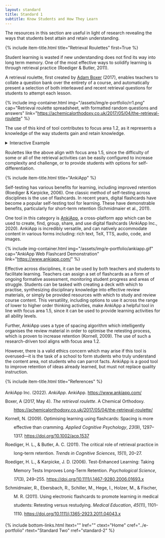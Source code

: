 ```yaml
---
layout: standard
title: Standard 1
subtitle: Know Students and How They Learn
---
```


The resources in this section are useful in light of research revealing the ways that students best attain and retain understanding.

{% include item-title.html title="Retrieval Roulettes" first=True %}

Student learning is wasted if new understanding does not find its way into long term memory. One of the most effective ways to
solidify learning is through retrieval practice (Roediger & Butler, 2011).  

A retrieval roulette, first created by [Adam Boxer](https://achemicalorthodoxy.co.uk/2017/05/04/the-retrieval-roulette/) (2017), enables teachers to collate a question bank over the entirety of a course, and automatically present a selection of both interleaved and recent retrieval questions for students to attempt each lesson. 

{% include img-container.html img="/assets/img/e-portfolio/rr1.png" cap="Retrieval roulette spreadsheet, with formatted random questions and answers" link="https://achemicalorthodoxy.co.uk/2017/05/04/the-retrieval-roulette" %}

The use of this kind of tool contributes to focus area 1.2, as it represents a knowledge of the way students gain and retain knowledge.

<details><summary>Interactive Example</summary>  
{% include frame-container.html src="https://bossmaths.com/rr2/" cap="BossMath Customisable Retrieval Roulette" %}
</details>

Roulettes like the above align with focus area 1.5, since the difficulty of some or all of the retrieval activities can be easily configured to increase complexity and challenge, or to provide students with options for self-differentiation.  

{% include item-title.html title="AnkiApp" %}

Self-testing has various benefits for learning, including improved retention (Roediger & Karpicke, 2006). One classic method of self-testing across disciplines is the use of flashcards. In recent years, digital flashcards have become a popular self-testing tool for learning. These have demonstrable benefits, particularly for short-term retention (Schmidmaier et al., 2011).  

One tool in this category is [AnkiApp](https://www.ankiapp.com/), a cross-platform app which can be used to create, find, group, share, and use digital flashcards (AnkiApp Inc., 2020). AnkiApp is incredibly versatile, and can natively accommodate content in various forms including: rich text, TeX, TTS, audio, code, and images.  

{% include img-container.html img="/assets/img/e-portfolio/ankiapp.gif" cap="AnkiApp Web Flashcard Demonstration" link="https://www.ankiapp.com/" %}

Effective across disciplines, it can be used by both teachers and students to facilitate learning. Teachers can assign a set of flashcards as a form of ongoing formative assessment, monitoring student progress and areas of struggle. Students can be tasked with creating a deck with which to practise, synthesizing disciplinary knowledge into effective review materials, or simply be provided resources with which to study and review course content. This versatility, including options to use it across the range of lower to higher order thinking activities, make AnkiApp a helpful tool in line with focus area 1.5, since it can be used to provide learning activities for all ability levels. 

Further, AnkiApp uses a type of spacing algorithm which intelligently organises the review material in order to optimise the retesting process, which is proven to increase retention (Kornell, 2009). The use of such a research-driven tool aligns with focus area 1.2. 

However, there is a valid ethics concern which may arise if this tool is overused—it is the task of a school to form students who truly understand the content area, not students who can parrot facts. AnkiApp is a good tool to improve retention of ideas already learned, but must not replace quality instruction.


{% include item-title.html title="References" %}
  

<div class="csl-bib-body" style="line-height: 2; margin-left: 2em; text-indent:-2em;">
  <div class="csl-entry">AnkiApp Inc. (2022). <i>AnkiApp</i>. AnkiApp. <a href="https://www.ankiapp.com/">https://www.ankiapp.com/</a></div>
  <span class="Z3988" title="url_ver=Z39.88-2004&amp;ctx_ver=Z39.88-2004&amp;rfr_id=info%3Asid%2Fzotero.org%3A2&amp;rft_val_fmt=info%3Aofi%2Ffmt%3Akev%3Amtx%3Adc&amp;rft.type=webpage&amp;rft.title=AnkiApp&amp;rft.identifier=https%3A%2F%2Fwww.ankiapp.com%2F&amp;rft.au=undefined&amp;rft.date=2022"></span>
    <div class="csl-entry">Boxer, A (2017, May 4). <i>The retrieval roulette</i>. A Chemical Orthodoxy. <a href="https://achemicalorthodoxy.co.uk/2017/05/04/the-retrieval-roulette/">https://achemicalorthodoxy.co.uk/2017/05/04/the-retrieval-roulette/</a></div>
  <div class="csl-entry">Kornell, N. (2009). Optimising learning using flashcards: Spacing is more effective than cramming. <i>Applied Cognitive Psychology</i>, <i>23</i>(9), 1297–1317. <a href="https://doi.org/10.1002/acp.1537">https://doi.org/10.1002/acp.1537</a></div>
  <span class="Z3988" title="url_ver=Z39.88-2004&amp;ctx_ver=Z39.88-2004&amp;rfr_id=info%3Asid%2Fzotero.org%3A2&amp;rft_id=info%3Adoi%2F10.1002%2Facp.1537&amp;rft_val_fmt=info%3Aofi%2Ffmt%3Akev%3Amtx%3Ajournal&amp;rft.genre=article&amp;rft.atitle=Optimising%20learning%20using%20flashcards%3A%20Spacing%20is%20more%20effective%20than%20cramming&amp;rft.jtitle=Applied%20Cognitive%20Psychology&amp;rft.volume=23&amp;rft.issue=9&amp;rft.aufirst=Nate&amp;rft.aulast=Kornell&amp;rft.au=Nate%20Kornell&amp;rft.date=2009&amp;rft.pages=1297-1317&amp;rft.spage=1297&amp;rft.epage=1317&amp;rft.issn=1099-0720&amp;rft.language=en"></span>
  <div class="csl-entry">Roediger, H. L., &amp; Butler, A. C. (2011). The critical role of retrieval practice in long-term retention. <i>Trends in Cognitive Sciences</i>, <i>15</i>(1), 20–27.</div>
  <span class="Z3988" title="url_ver=Z39.88-2004&amp;ctx_ver=Z39.88-2004&amp;rfr_id=info%3Asid%2Fzotero.org%3A2&amp;rft_val_fmt=info%3Aofi%2Ffmt%3Akev%3Amtx%3Ajournal&amp;rft.genre=article&amp;rft.atitle=The%20critical%20role%20of%20retrieval%20practice%20in%20long-term%20retention&amp;rft.jtitle=Trends%20in%20cognitive%20sciences&amp;rft.stitle=Trends%20in%20cognitive%20sciences&amp;rft.volume=15&amp;rft.issue=1&amp;rft.aufirst=Henry%20L&amp;rft.aulast=Roediger&amp;rft.au=Henry%20L%20Roediger&amp;rft.au=Andrew%20C%20Butler&amp;rft.date=2011&amp;rft.pages=20-27&amp;rft.spage=20&amp;rft.epage=27&amp;rft.issn=1364-6613"></span>
  <div class="csl-entry">Roediger, H. L., &amp; Karpicke, J. D. (2006). Test-Enhanced Learning: Taking Memory Tests Improves Long-Term Retention. <i>Psychological Science</i>, <i>17</i>(3), 249–255. <a href="https://doi.org/10.1111/j.1467-9280.2006.01693.x">https://doi.org/10.1111/j.1467-9280.2006.01693.x</a></div>
  <span class="Z3988" title="url_ver=Z39.88-2004&amp;ctx_ver=Z39.88-2004&amp;rfr_id=info%3Asid%2Fzotero.org%3A2&amp;rft_id=info%3Adoi%2F10.1111%2Fj.1467-9280.2006.01693.x&amp;rft_val_fmt=info%3Aofi%2Ffmt%3Akev%3Amtx%3Ajournal&amp;rft.genre=article&amp;rft.atitle=Test-Enhanced%20Learning%3A%20Taking%20Memory%20Tests%20Improves%20Long-Term%20Retention&amp;rft.jtitle=Psychological%20Science&amp;rft.stitle=Psychol%20Sci&amp;rft.volume=17&amp;rft.issue=3&amp;rft.aufirst=Henry%20L.&amp;rft.aulast=Roediger&amp;rft.au=Henry%20L.%20Roediger&amp;rft.au=Jeffrey%20D.%20Karpicke&amp;rft.date=2006-03-01&amp;rft.pages=249-255&amp;rft.spage=249&amp;rft.epage=255&amp;rft.issn=0956-7976&amp;rft.language=en"></span>
  <div class="csl-entry">Schmidmaier, R., Ebersbach, R., Schiller, M., Hege, I., Holzer, M., &amp; Fischer, M. R. (2011). Using electronic flashcards to promote learning in medical students: Retesting versus restudying. <i>Medical Education</i>, <i>45</i>(11), 1101–1110. <a href="https://doi.org/10.1111/j.1365-2923.2011.04043.x">https://doi.org/10.1111/j.1365-2923.2011.04043.x</a></div>
  <span class="Z3988" title="url_ver=Z39.88-2004&amp;ctx_ver=Z39.88-2004&amp;rfr_id=info%3Asid%2Fzotero.org%3A2&amp;rft_id=info%3Adoi%2F10.1111%2Fj.1365-2923.2011.04043.x&amp;rft_val_fmt=info%3Aofi%2Ffmt%3Akev%3Amtx%3Ajournal&amp;rft.genre=article&amp;rft.atitle=Using%20electronic%20flashcards%20to%20promote%20learning%20in%20medical%20students%3A%20retesting%20versus%20restudying&amp;rft.jtitle=Medical%20Education&amp;rft.volume=45&amp;rft.issue=11&amp;rft.aufirst=Ralf&amp;rft.aulast=Schmidmaier&amp;rft.au=Ralf%20Schmidmaier&amp;rft.au=Rene%20Ebersbach&amp;rft.au=Miriam%20Schiller&amp;rft.au=Inga%20Hege&amp;rft.au=Matthias%20Holzer&amp;rft.au=Martin%20R%20Fischer&amp;rft.date=2011&amp;rft.pages=1101-1110&amp;rft.spage=1101&amp;rft.epage=1110&amp;rft.issn=1365-2923&amp;rft.language=en"></span>
</div>


{% include bottom-links.html ltext="" lref="" ctext="Home" cref="../e-portfolio" rtext="Standard Two" rref="standard-2" %}